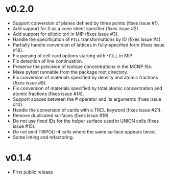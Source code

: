 v0.2.0
======

* Support conversion of planes defined by three points (fixes issue #1).
* Add support for 0 as a cone sheet specifier (fixes issue #2).
* Add support for elliptic tori in MIP (fixes issue #3).
* Handle the specification of `FILL` transformations by ID (fixes issue #4).
* Partially handle conversion of lattices in fully-specified form (fixes issue
  #16).
* Fix parsing of cell card options starting with `*FILL` in MIP.
* Fix detection of line continuation.
* Preserve the precision of isotope concentrations in the MCNP file.
* Make pytest runnable from the package root directory.
* Fix conversion of materials specified by density and atomic fractions (fixes
  issue #8).
* Fix conversion of materials specified by total atomic concentration and
  atomic fractions (fixes issue #14).
* Support spaces between the # operator and its arguments (fixes issue #10).
* Handle the conversion of cards with a TRCL keyword (fixes issue #21).
* Remove duplicated surfaces (fixes issue #19).
* Do not use fixed IDs for the helper surface used in UNION cells (fixes issue
  #15).
* Do not emit TRIPOLI-4 cells where the same surface appears twice.
* Some linting and refactoring.


v0.1.4
======

* First public release
